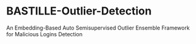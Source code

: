 # BASTILLE-Outlier-Detection
An Embedding-Based Auto Semisupervised Outlier Ensemble Framework for Malicious Logins Detection
 
